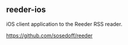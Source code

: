 ## reeder-ios

iOS client application to the Reeder RSS reader.

https://github.com/sosedoff/reeder
